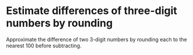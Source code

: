 # Estimate differences of three-digit numbers by rounding

Approximate the difference of two 3-digit numbers by rounding each to the nearest 100 before subtracting.
